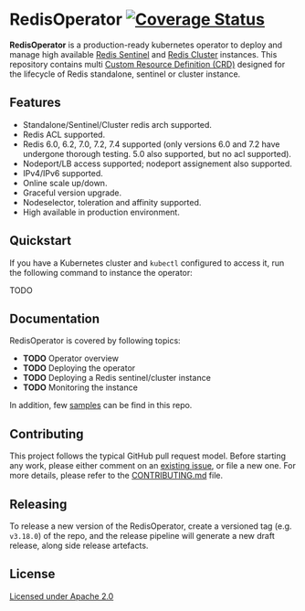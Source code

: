 # RedisOperator [![Coverage Status](https://coveralls.io/repos/github/alauda/redis-operator/badge.svg?branch=main)](https://coveralls.io/github/alauda/redis-operator?branch=main)

**RedisOperator** is a production-ready kubernetes operator to deploy and manage high available [Redis Sentinel](https://redis.io/docs/management/sentinel/) and [Redis Cluster](https://redis.io/docs/reference/cluster-spec/) instances. This repository contains multi [Custom Resource Definition (CRD)](https://kubernetes.io/docs/concepts/extend-kubernetes/api-extension/custom-resources/#customresourcedefinitions) designed for the lifecycle of Redis standalone, sentinel or cluster instance.

## Features

* Standalone/Sentinel/Cluster redis arch supported.
* Redis ACL supported.
* Redis 6.0, 6.2, 7.0, 7.2, 7.4 supported (only versions 6.0 and 7.2 have undergone thorough testing. 5.0 also supported, but no acl supported).
* Nodeport/LB access supported; nodeport assignement also supported.
* IPv4/IPv6 supported.
* Online scale up/down.
* Graceful version upgrade.
* Nodeselector, toleration and affinity supported.
* High available in production environment.

## Quickstart

If you have a Kubernetes cluster and `kubectl` configured to access it, run the following command to instance the operator:

TODO

## Documentation

RedisOperator is covered by following topics:

* **TODO** Operator overview
* **TODO** Deploying the operator
* **TODO** Deploying a Redis sentinel/cluster instance
* **TODO** Monitoring the instance 

In addition, few [samples](./config/samples) can be find in this repo.

## Contributing

This project follows the typical GitHub pull request model. Before starting any work, please either comment on an [existing issue](https://github.com/alauda/redis-operator/issues), or file a new one. For more details, please refer to the [CONTRIBUTING.md](./CONTRIBUTING.md) file.

## Releasing

To release a new version of the RedisOperator, create a versioned tag (e.g. `v3.18.0`) of the repo, and the release pipeline will generate a new draft release, along side release artefacts.

## License

[Licensed under Apache 2.0](LICENSE)
